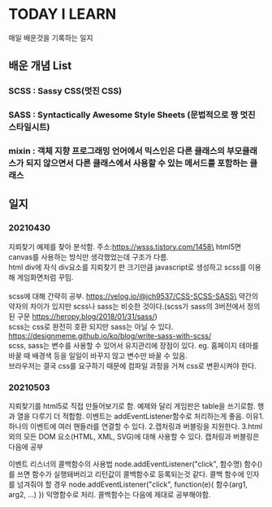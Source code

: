 # TODAY I LEARN
매일 배운것을 기록하는 일지
## 배운 개념 List
### SCSS : Sassy CSS(멋진 CSS)
### SASS : Syntactically Awesome Style Sheets (문법적으로 짱 멋진 스타일시트)
### mixin : 객체 지향 프로그래밍 언어에서 믹스인은 다른 클래스의 부모클래스가 되지 않으면서 다른 클래스에서 사용할 수 있는 메서드를 포함하는 클래스
## 일지
### 20210430
지뢰찾기 예제를 찾아 분석함. 주소:https://wsss.tistory.com/1458\
html5면 canvas를 사용하는 방식만 생각했었는데 구조가 다름.\
html div에 자식 div요소를 지뢰찾기 판 크기만큼 javascript로 생성하고 scss를 이용해 게임화면처럼 꾸밈.\
\
scss에 대해 간략히 공부. https://velog.io/@jch9537/CSS-SCSS-SASS\
약간의 약자의 차이가 있지만 scss나 sass는 비슷한 것이다.(scss가 sass의 3버전에서 정의된 구문 https://heropy.blog/2018/01/31/sass/)\
scss는 css로 완전히 호환 되지만 sass는 아닐 수 있다. https://designmeme.github.io/ko/blog/write-sass-with-scss/ \
scss, sass는 변수를 사용할 수 있어서 유지관리에 장점이 있다. eg. 홈페이지 테마를 바꿀 때 배경색 등을 일일이 바꾸지 않고 변수만 바꿀 수 있음.\
브라우저는 결국 css를 요구하기 때문에 컴파일 과정을 거쳐 css로 변환시켜야 한다.

### 20210503
지뢰찾기를 html5로 직접 만들어보기로 함.
예제와 달리 게임판은 table을 쓰기로함. 행과 열을 다루기 더 적합함.
이벤트는 addEventListener함수로 처리하는게 좋음. 
이유1.하나의 이벤트에 여러 핸들러를 연결할 수 있다.  2.캡처링과 버블링을 지원한다.  3.html외의 모든 DOM 요소(HTML, XML, SVG)에 대해 사용할 수 있다.
캡처링과 버블링은 다음에 공부

이벤트 리스너의 콜백함수의 사용법 node.addEventListener("click", 함수명) 함수()를 쓰면 함수가 실행돼버리고 리턴값이 콜백함수로 등록되는것 같다.
콜백 함수에 인자를 넘겨줘야 할 경우 node.addEventListener("click", function(e){ 함수(arg1, arg2, ...) }) 익명함수로 처리.
콜백함수는 다음에 제대로 공부해야함.
